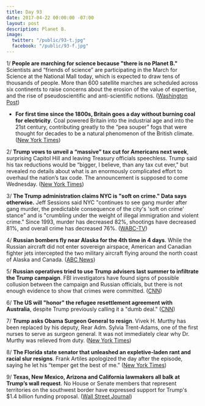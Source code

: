 ```yaml
---
title: Day 93
date: 2017-04-22 00:00:00 -07:00
layout: post
description: Planet B.
image:
  twitter: "/public/93-t.jpg"
  facebook: "/public/93-f.jpg"
---
```


1/ **People are marching for science because "there is no Planet B."** Scientists and “friends of science” are participating in the March for Science at the National Mall today, which is expected to draw tens of thousands of people. More than 600 satellite marches are scheduled across six continents to raise concerns about the erosion of the value of expertise, and the rise of pseudoscientific and anti-scientific notions. ([Washington Post](https://www.washingtonpost.com/national/health-science/big-turnout-expected-for-march-for-science-in-dc/2017/04/21/67cf7f90-237f-11e7-bb9d-8cd6118e1409_story.html))

* **For first time since the 1800s, Britain goes a day without burning coal for electricity**. Coal powered Britain into the industrial age and into the 21st century, contributing greatly to the “pea souper” fogs that were thought for decades to be a natural phenomenon of the British climate. ([New York Times](https://www.nytimes.com/2017/04/21/world/europe/britain-burning-coal-electricity.html))

2/ **Trump vows to unveil a “massive” tax cut for Americans next week**, surprising Capitol Hill and leaving Treasury officials speechless. Trump said his tax reductions would be “bigger, I believe, than any tax cut ever," but revealed no details about what is an enormously complicated effort to overhaul the nation’s tax code. The announcement is supposed to come Wednesday. ([New York Times](https://www.nytimes.com/2017/04/21/us/politics/trump-order-takes-aim-at-tax-regulations-imposed-by-obama.html))

3/ **The Trump administration claims NYC is "soft on crime." Data says otherwise.** Jeff Sessions said NYC "continues to see gang murder after gang murder, the predictable consequence of the city's 'soft on crime' stance" and is "crumbling under the weight of illegal immigration and violent crime." Since 1993, murder has decreased 82%, shootings have decreased 81%, and overall crime has decreased 76%. ([WABC-TV](http://abc7ny.com/politics/mayor-nypd-lash-out-over-justice-depts-soft-on-crime-claim/1900603/))

4/ **Russian bombers fly near Alaska for the 4th time in 4 days**. While the Russian aircraft did not enter sovereign airspace, American and Canadian fighter jets intercepted the two military aircraft flying around the north coast of Alaska and Canada. ([ABC News](http://abcnews.go.com/International/russian-aircraft-close-alaska-4th-time-days/story?id=46939351))

5/ **Russian operatives tried to use Trump advisers last summer to infiltrate the Trump campaign**. FBI investigators have found signs of possible collusion between the campaign and Russian officials, but there is not enough evidence to show that crimes were committed. ([CNN](http://www.cnn.com/2017/04/21/politics/russia-trump-campaign-advisers-infiltrate/index.html))

6/ **The US will "honor" the refugee resettlement agreement with Australia**, despite Trump previously calling it a "dumb deal." ([CNN](http://www.cnn.com/2017/04/22/politics/us-australia-pence-refugee-deal/index.html))

7/ **Trump asks Obama Surgeon General to resign**. Vivek H. Murthy has been replaced by his deputy, Rear Adm. Sylvia Trent-Adams, one of the first nurses to serve as surgeon general. It was not immediately clear why Dr. Murthy was relieved from duty. ([New York Times](https://www.nytimes.com/2017/04/21/us/politics/surgeon-general-trump-administration.html))

8/ **The Florida state senator that unleashed an expletive-laden rant and racial slur resigns**. Frank Artiles apologized the day after the episode, saying he let his “temper get the best of me.” ([New York Times](https://www.nytimes.com/2017/04/21/us/florida-senator-frank-artiles-resigns-racist-rant.html))

9/ **Texas, New Mexico, Arizona and California lawmakers all balk at Trump’s wall request**. No House or Senate members that represent territories on the southwest border have expressed support for Trump's $1.4 billion funding proposal. ([Wall Street Journal](https://www.wsj.com/articles/border-lawmakers-balk-at-donald-trumps-wall-request-1492802294))
